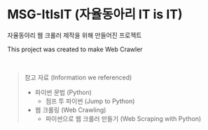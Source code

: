 # MSG-ItIsIT  (자율동아리 IT is IT)

자율동아리 웹 크롤러 제작을 위해 만들어진 프로젝트

This project was created to make Web Crawler

<br>

> 참고 자료 (Information we referenced)
> - 파이썬 문법 (Python)
>   - 점프 투 파이썬 (Jump to Python)
> - 웹 크롤링 (Web Crawling)
>   - 파이썬으로 웹 크롤러 만들기 (Web Scraping with Python)
